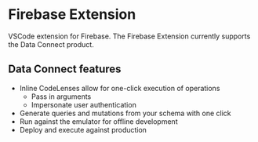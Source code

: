 # Firebase Extension

VSCode extension for Firebase. The Firebase Extension currently supports the Data Connect product.

## Data Connect features

* Inline CodeLenses allow for one-click execution of operations
    * Pass in arguments
    * Impersonate user authentication
* Generate queries and mutations from your schema with one click
* Run against the emulator for offline development
* Deploy and execute against production
